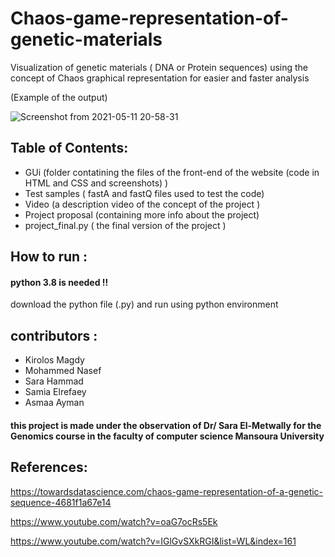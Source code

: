# Chaos-game-representation-of-genetic-materials
Visualization of genetic materials ( DNA or Protein sequences) using the concept of Chaos graphical representation for easier and faster analysis 

(Example of the output)

![Screenshot from 2021-05-11 20-58-31](https://user-images.githubusercontent.com/56045828/119597559-98931780-bde1-11eb-9a21-9c00ee71888f.png)

## Table of Contents:
- GUi (folder contatining the files of  the front-end of the website (code in HTML and CSS and screenshots) )
- Test samples ( fastA and fastQ files used to test the code)
- Video (a description video of the concept of the project )
- Project proposal (containing more info about the project) 
- project_final.py ( the final version of the project ) 

## How to run : 
#### python 3.8 is needed !! 
download the python file (.py) and run using python environment 

## contributors : 
- Kirolos Magdy 
- Mohammed Nasef 
- Sara Hammad
- Samia Elrefaey 
- Asmaa Ayman 

#### this project is made under the observation of Dr/ Sara El-Metwally for the Genomics course in the faculty of computer science Mansoura University 

## References:
https://towardsdatascience.com/chaos-game-representation-of-a-genetic-sequence-4681f1a67e14

https://www.youtube.com/watch?v=oaG7ocRs5Ek

https://www.youtube.com/watch?v=IGlGvSXkRGI&list=WL&index=161

